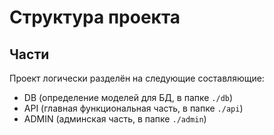 # Структура проекта

## Части
Проект логически разделён на следующие составляющие:
- DB (определение моделей для БД, в папке `./db`)
- API (главная функциональная часть, в папке `./api`)
- ADMIN (админская часть, в папке `./admin`)
